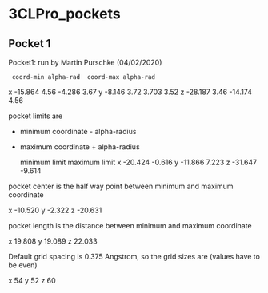 # 3CLPro_pockets

## Pocket 1

Pocket1: run by Martin Purschke (04/02/2020)

     coord-min alpha-rad  coord-max alpha-rad
x    -15.864   4.56       -4.286    3.67
y     -8.146   3.72        3.703    3.52
z    -28.187   3.46      -14.174    4.56

pocket limits are
- minimum coordinate - alpha-radius
- maximum coordinate + alpha-radius

     minimum limit     maximum limit
x    -20.424           -0.616
y    -11.866            7.223
z    -31.647           -9.614

pocket center is the half way point between minimum and maximum coordinate

x    -10.520
y     -2.322
z    -20.631

pocket length is the distance between minimum and maximum coordinate

x     19.808
y     19.089
z     22.033

Default grid spacing is 0.375 Angstrom, so the grid sizes are (values
have to be even)

x     54
y     52
z     60
